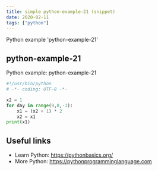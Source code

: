 ```yaml
---
title: simple python-example-21 (snippet)
date: 2020-02-11
tags: ["python"]
---
```

Python example 'python-example-21'


## python-example-21

Python example: python-example-21

```python
#!/usr/bin/python
# -*- coding: UTF-8 -*-

x2 = 1
for day in range(9,0,-1):
    x1 = (x2 + 1) * 2
    x2 = x1
print(x1)


```

## Useful links

- Learn Python: https://pythonbasics.org/
- More Python: https://pythonprogramminglanguage.com
